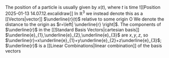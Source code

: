 The position of a particle is usually given by $x(t)$, where $t$ is time
![[Position 2025-01-13 14.07.12.excalidraw]]
In $\mathbb{R}^{3}$ we instead denote this as a [[Vectors|vector]] $\underline{r}(t)$ relative to some origin O
We denote the distance to the origin as $r=\left| \underline{r} \right|$. The components of $\underline{r}$ in the [[Standard Basis Vectors|cartesian basis]] $\underline{e}_{1},\underline{e}_{2},\underline{e}_{3}$ are $x,y,z$, so $\underline{r}=x\underline{e}_{1}+y\underline{e}_{2}+z\underline{e}_{3}$; $\underline{r}$ is a [[Linear Combinations|linear combination]] of the basis vectors
